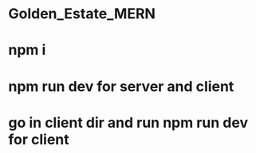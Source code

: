 # Golden_Estate_MERN
# npm i 
# npm run dev for server and client 
# go in client dir and run npm run dev for client 

